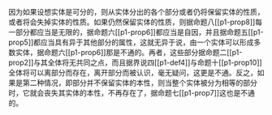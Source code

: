 因为如果设想实体是可分的，则从实体分出的各个部分或者仍将保留实体的性质，或者将会失掉实体的性质。如果仍然保留实体的性质，则据命题八[[p1-prop8]]每一部分都应当是无限的，据命题六[[p1-prop6]]都应当是自因，并且据命题五[[p1-prop5]]都应当具有异于其他部分的属性，这就无异于说，由一个实体可以形成多数实体，据命题六[[p1-prop6]]那是不通的。再者，这些部分据命题二[[p1-prop2]]与其全体将无共同之点，而且据界说四[[p1-def4]]与命题十[[p1-prop10]]全体将可以离部分而存在，离开部分而被认识，毫无疑问，这更是不通。反之，如果是第二种情况，即部分并不保留实体的本性，则当整个实体被分为相等的部分时，它就会丧失其实体的本性，不再存在了，据命题七[[p1-prop7]]这也是不通的。